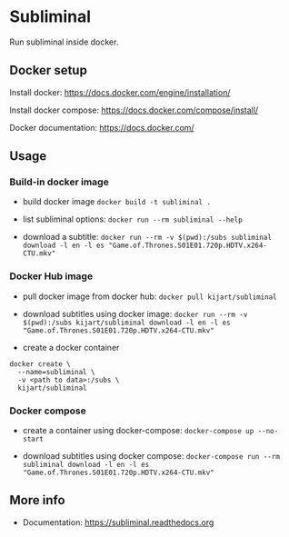 # Subliminal

Run subliminal inside docker.

## Docker setup

Install docker: https://docs.docker.com/engine/installation/

Install docker compose: https://docs.docker.com/compose/install/

Docker documentation: https://docs.docker.com/

## Usage

### Build-in docker image

- build docker image `docker build -t subliminal .`

- list subliminal options: `docker run --rm subliminal --help`

- download a subtitle: `docker run --rm -v $(pwd):/subs subliminal download -l en -l es "Game.of.Thrones.S01E01.720p.HDTV.x264-CTU.mkv"`

### Docker Hub image

- pull docker image from docker hub: `docker pull kijart/subliminal`

- download subtitles using docker image: `docker run --rm -v $(pwd):/subs kijart/subliminal download -l en -l es "Game.of.Thrones.S01E01.720p.HDTV.x264-CTU.mkv"`

- create a docker container

```
docker create \
  --name=subliminal \
  -v <path to data>:/subs \
  kijart/subliminal
```

### Docker compose

- create a container using docker-compose: `docker-compose up --no-start`

- download subtitles using docker compose: `docker-compose run --rm subliminal download -l en -l es "Game.of.Thrones.S01E01.720p.HDTV.x264-CTU.mkv"`

## More info

- Documentation: https://subliminal.readthedocs.org
